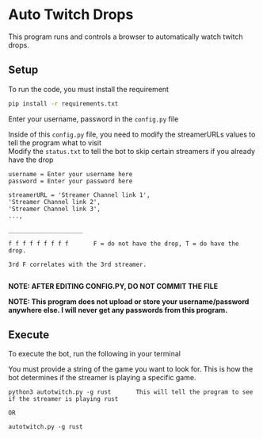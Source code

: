 # Auto Twitch Drops

This program runs and controls a browser to automatically watch twitch drops.

## Setup  

To run the code, you must install the requirement

```bash
pip install -r requirements.txt
```

Enter your username, password in the `config.py` file

Inside of this `config.py` file, you need to modify the streamerURLs values to tell the program what to visit  
Modify the `status.txt` to tell the bot to skip certain streamers if you already have the drop

```
username = Enter your username here
password = Enter your password here

streamerURL = 'Streamer Channel link 1',
'Streamer Channel link 2',
'Streamer Channel link 3',
...,

_____________________

f f f f f f f f f		F = do not have the drop, T = do have the drop.

3rd F correlates with the 3rd streamer.


```
__NOTE: AFTER EDITING CONFIG.PY, DO NOT COMMIT THE FILE__

__NOTE: This program does not upload or store your username/password anywhere else. I will never get any passwords from this program.__

## Execute

To execute the bot, run the following in your terminal

You must provide a string of the game you want to look for. This is how the bot determines if the streamer is playing a specific game.

```
python3 autotwitch.py -g rust		This will tell the program to see if the streamer is playing rust

OR

autotwitch.py -g rust
```

 
